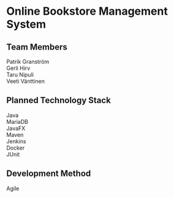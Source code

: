 # Online Bookstore Management System  

## Team Members  
Patrik Granström  
Gerli Hirv  
Taru Nipuli  
Veeti Vänttinen  

## Planned Technology Stack  
Java  
MariaDB  
JavaFX  
Maven  
Jenkins  
Docker  
JUnit

## Development Method
Agile
